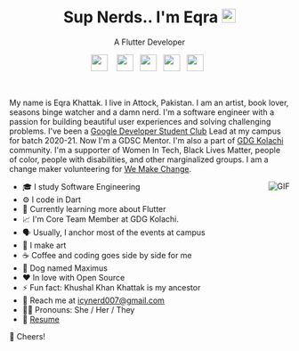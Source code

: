 <div class="hero-text">
  <h1 align="center"> Sup Nerds.. I'm Eqra <img src="https://media.giphy.com/media/hvRJCLFzcasrR4ia7z/giphy.gif" width="25px"></h1>
  <p align="center"> A Flutter Developer </p>
  <p align="center">
    <a href="https://www.linkedin.com/in/eqrakhattak/"><img height="30" src="https://raw.githubusercontent.com/trinwin/trinwin/master/icons/linkedin.png?raw=true"></a>
    &nbsp;&nbsp;
    <a href="https://twitter.com/eqrakhattak7"><img height="30" src="https://raw.githubusercontent.com/trinwin/trinwin/master/icons/twitter.png?raw=true"></a>&nbsp;&nbsp;
    <a href="https://dev.to/eqrakhattak"><img height="30" src="https://raw.githubusercontent.com/trinwin/trinwin/master/icons/devto.png?raw=true"></a>&nbsp;&nbsp;
    <a href="https://www.facebook.com/eqrakhattak"><img height="30" src="https://raw.githubusercontent.com/trinwin/trinwin/master/icons/facebook.png?raw=true"></a>&nbsp;&nbsp;
    <a href="https://medium.com/@eqrakhattak"><img height="30" src="https://raw.githubusercontent.com/trinwin/trinwin/master/icons/medium.png?raw=true"></a>&nbsp;&nbsp;
<!--     <a href="https://stackoverflow.com/users/12032187/icynerd"><img height="30" src="https://raw.githubusercontent.com/trinwin/trinwin/master/icons/stackoverflow.png?raw=true"></a>&nbsp;&nbsp; -->
  </p>
</div>
<br>


My name is Eqra Khattak. I live in Attock, Pakistan. I am an artist, book lover, seasons binge watcher and a damn nerd. I'm a software engineer with a passion for building beautiful user experiences and solving challenging problems. I've been a [Google Developer Student Club](https://gdsc.community.dev/comsats-university-attock-campus/) Lead at my campus for batch 2020-21. Now I'm a GDSC Mentor. I'm also a part of [GDG Kolachi](https://gdg.community.dev/gdg-kolachi/) community. I'm a supporter of Women In Tech, Black Lives Matter, people of color, people with disabilities, and other marginalized groups. I am a change maker volunteering for [We Make Change](https://www.wemakechange.org).

<!-- <details>
  <summary>Quotes about me that people who I have worked with have said about me...</summary>

  > her perspective has been critical to our success and that of our clients. A consummate professional, she is crushingly competent   
  &mdash; President

  > You are the totality of what everyone else is trying to be and do. You're the goal, not the person striving to achieve it.   
  &mdash; CEO 
  
</details> -->

<img align="right" alt="GIF" src="https://i.pinimg.com/originals/e4/26/70/e426702edf874b181aced1e2fa5c6cde.gif" />

- 🎓  I study Software Engineering <!-- - 🔭  I’m currently working at SyNet Technologies as a Frontend Web Developer. -->
- ⚙️  I code in Dart
- 🌱  Currently learning more about Flutter
- 📈  I'm Core Team Member at GDG Kolachi.
- 🗣   Usually, I anchor most of the events at campus
- 🎨  I make art
- ☕️  Coffee and coding goes side by side for me
- 🐶  Dog named Maximus
- ❤️  In love with Open Source
- ⚡  Fun fact: Khushal Khan Khattak is my ancestor
- 💬  Reach me at icynerd007@gmail.com
- 🏳️‍🌈  Pronouns: She / Her / They
- 📝  [Resume](https://drive.google.com/file/d/16kpRXj9A_oSnLPgQOk1Pop5NQxL-H3a1/view?usp=sharing)

🥂 Cheers!
